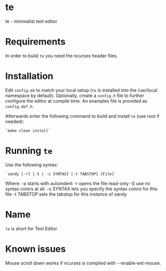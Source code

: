 # te
te - minimalist text editor

Requirements
============
In order to build `te` you need the ncurses header files.


Installation
============
Edit `config.mk` to match your local setup (`te` is installed into the
/usr/local namespace by default). Optionally, create a `config.h` file to 
further configure the editor at compile time. An examples file is provided as 
`config.def.h`.

Afterwards enter the following command to build and install `te` (use root if
needed):

    `make clean install`


Running `te`
============
Use the following syntax:

	`sandy [-r] [-S | -s SYNTAX] [-t TABSTOP] [File]`

Where:
-a starts with autoindent
-r opens the file read-only
-S use no syntax colors at all.
-s SYNTAX  lets you specify the syntax colors for this file
-t TABSTOP sets the tabstop for this instance of sandy


Name
============
`te` is short for Text Editor


Known issues
============
Mouse scroll down works if ncurses is compiled with --enable-ext-mouse.
